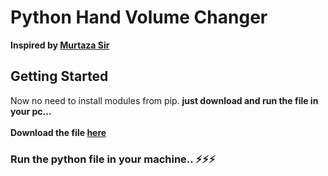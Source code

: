 # Python Hand Volume Changer 

**Inspired by [Murtaza Sir](https://www.computervision.zone/courses/advance-computer-vision-with-python/)**

## Getting Started
Now no need to install modules from pip. **just download and run the file in your pc...**<br><br>
**Download the file [here](https://github.com/srinikesh2929/python-hand-volume-changer/releases/tag/v1.2)**
### Run the python file in your machine.. ⚡⚡⚡


